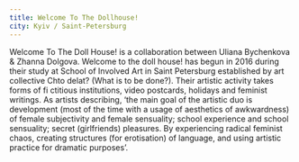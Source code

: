 ```yaml
---
title: Welcome To The Dollhouse!
city: Kyiv / Saint-Petersburg
---
```


Welcome To The Doll House! is a collaboration between Uliana Bychenkova & Zhanna Dolgova. Welcome to the doll house! has begun in 2016 during their study at School of Involved Art in Saint Petersburg established by art collective Chto delat? (What is to be done?). Their artistic activity takes forms of fi ctitious institutions, video postcards, holidays and feminist writings. As artists describing, ‘the main goal of the artistic duo is development (most of the time with a usage of aesthetics of awkwardness) of female subjectivity and female sensuality; school experience and school sensuality; secret (girlfriends) pleasures. By experiencing radical feminist chaos, creating structures (for erotisation) of language, and using artistic practice for dramatic purposes’.

